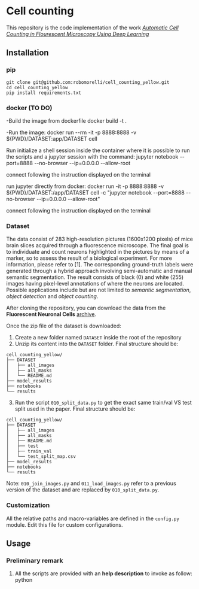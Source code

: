 # Cell counting

This repository is the code implementation of the work [*Automatic Cell Counting in Flourescent Microscopy Using Deep
Learning*](https://arxiv.org/abs/2103.01141)

## Installation

### pip

```commandline
git clone git@github.com:robomorelli/cell_counting_yellow.git
cd cell_counting_yellow
pip install requirements.txt
```

### docker (TO DO)

-Build the image from dockerfile docker build -t .

-Run the image:
docker run --rm -it -p 8888:8888 -v ${PWD}/DATASET:app/DATASET cell

Run initialize a shell session inside the container where it is possible to run the scripts and a jupyter session with
the command:
jupyter notebook --port=8888 --no-browser --ip=0.0.0.0 --allow-root

connect following the instruction displayed on the terminal

run jupyter directly from docker:
docker run -it -p 8888:8888 -v ${PWD}/DATASET:/app/DATASET cell -c "jupyter notebook --port=8888 --no-browser
--ip=0.0.0.0 --allow-root"

connect following the instruction displayed on the terminal

### Dataset

The data consist of 283 high-resolution pictures (1600x1200 pixels) of mice brain slices acquired through a fluorescence
microscope. The final goal is to individuate and count neurons highlighted in the pictures by means of a marker, so to
assess the result of a biological experiment. For more information, please refer to [1]. The corresponding ground-truth
labels were generated through a hybrid approach involving semi-automatic and manual semantic segmentation. The result
consists of black (0) and white (255) images having pixel-level annotations of where the neurons are located. Possible
applications include but are not limited to *semantic segmentation*, *object detection*
and *object counting*.

After cloning the repository, you can download the data from the **Fluorescent Neuronal Cells** [archive]().

Once the zip file of the dataset is downloaded:

1. Create a new folder named `DATASET` inside the root of the repository
2. Unzip its content into the `DATASET` folder. Final structure should be:

```commandline
cell_counting_yellow/
├── DATASET
│   ├── all_images
│   ├── all_masks
│   └── README.md
├── model_results
├── notebooks
└── results
```

3. Run the script `010_split_data.py` to get the exact same train/val VS test split used in the paper. Final structure
   should be:

```commandline
cell_counting_yellow/
├── DATASET
│   ├── all_images
│   ├── all_masks
│   ├── README.md
│   ├── test
│   ├── train_val
│   └── test_split_map.csv
├── model_results
├── notebooks
└── results
```
Note: `010_join_images.py` and `011_load_images.py` refer to a previous version of the dataset and are replaced by `010_split_data.py`.

### Customization

All the relative paths and macro-variables are defined in the `config.py` module. Edit this file for custom
configurations.

## Usage

### Preliminary remark
1. All the scripts are provided with an **help description** to invoke as follow:
python <script name> -h
2. To reproduce the paper results, all the scripts should be launched without additional arguments (default mode)
3. Each time you run again one of the preprocessing scripts going from 011 to 040, take care to remove the images-masks produced at the previous run setting the **--start_from_zero True** flag

Utilities are defined in python scripts used as modules. These are imported in the pipeline scripts (those having names
starting with numbers) in order to perform the various steps of the analysis (described in the following).

### Pre-processing

- `020_cropper_yellow.py`: Crop the images and masks into smaller patches for the training of the network. The default
  size of the crops will be the same used in the referenced paper (512x512). To make crops with different features check
  the help description of the script.

- `030_weights_maker.py`: Get the weight maps as described in the paper. No additional arguments are required to
  reproduce the same masks of the paper. Some default parameters (like the sigma factor) can be changed following the
  help decription.

```commandline
  python 030_weight_maker.py --normalize True --continue_after_normalization True
```

- `040_augumentation_yellow.py`: Run the augmentation to increase the number of the training-validation images. Use the
  help to define the augmentation factor both for the images segmented automatically and those segmented manually. Also,
  it is possible to select or not a strategy for the artifact augmentation. As usual, running without additional
  arguments reproduce the same augumentation pipeline adopted in the paper. It is worth to remember that the
  augumentation will produce different images from those used in the paper due to the random nature of the augmentation
  process.

### Training

- `050_dev_model.py`: Train a convolutional neural network on the Fluorescent Neuronal Cells dataset. Without additional
  arguments the ResUnet described in the paper as c-Resunet is trained. To train another architecture use
  the `--model_name` argument. Options are: [c_resunet, resunet, unet, small_unet]. Check the help to modify other
  training parameters like the classes' loss weight: defaults are 1.5 for white pixels (cell class) and 1 for black
  pixel (background).

- `060_split_file.py`: Utility to split the train-val set in subfolder containing 1000 images each. This procedure is
  *suggested only for training on a cluster* because the I/O operations on smaller files are preferred in this
  case.

### Evaluation

In order to assess the performance on a model it is possible to exploit the script `evaluate_model_test.py`

```commandline
python evaluate_model.py --mode [eval|test|test_code] --threshold [knee|best|grid] --out_folder results/ <model_name>
```

**Note:** the model name must be specified without file extension, e.g. *c-ResUnet* for the weights saved in 
*c-ResUnet.h5*


To reproduce the results of the paper run:

```commandline
# run grid search on the train/val split (full-size images only)
python evaluate_model.py --mode eval --threshold grid --out_folder results/ <model_name>

# evaluate the performance on the test set with the optimal threshold according to the kneedle method
python evaluate_model.py --mode test --threshold knee --out_folder results/ <model_name>
```

### Notebooks

Some useful notebooks are provided to visualize the output of the training and compare different models:

- `Compare_models.ipynb`: compares the heatmaps and the object detection abilities of multiple models side-by-side
- `Visualize_results.ipynb`: shows the effect of the post-processing pipeline for a given model

### References

    [[1]](https://www.nature.com/articles/s41598-019-51841-2) Hitrec, T., Luppi, M., Bastianini, S., Squarcio, F.,
    Berteotti, C., Martire, V.L., Martelli, D., Occhinegro, A., Tupone, D., Zoccoli, G. and Amici, R., 2019. Neural control
    of fasting-induced torpor in mice. Scientific reports, 9(1), pp.1-12.
  
